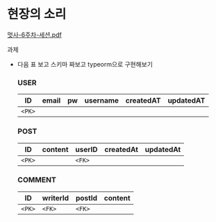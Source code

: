 # 현장의 소리

[멋사-6주차-세션.pdf](멋사-6주차-세션.pdf)

과제

- 다음 표 보고 스키마 짜보고 typeorm으로 구현해보기

  ### USER

  | ID     | email | pw | username | createdAT | updatedAT |
  |--------|-------|----|----------|-----------|-----------|
  | `<PK>` |       |    |          |           |           |

  ### POST

  | ID     | content | userID | createdAt | updatedAt |
  |--------|---------|--------|-----------|-----------|
  | `<PK>` |         | `<FK>` |           |           |

  ### COMMENT

  | ID     | writerId | postId | content |
  |--------|----------|--------|---------|
  | `<PK>` | `<FK>`   | `<FK>` |         |
